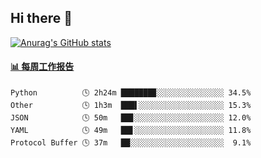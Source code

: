 ## Hi there 👋

[![Anurag's GitHub stats](https://github-readme-stats-orilights.vercel.app/api?username=orilights)](https://github.com/anuraghazra/github-readme-stats)

<!--
**OriLight152/OriLight152** is a ✨ _special_ ✨ repository because its `README.md` (this file) appears on your GitHub profile.

Here are some ideas to get you started:

- 🔭 I’m currently working on ...
- 🌱 I’m currently learning ...
- 👯 I’m looking to collaborate on ...
- 🤔 I’m looking for help with ...
- 💬 Ask me about ...
- 📫 How to reach me: ...
- 😄 Pronouns: ...
- ⚡ Fun fact: ...
-->

<!-- waka-box start -->
#### <a href="https://gist.github.com/92c8d5b388768c10efcba86e82b7c4fb" target="_blank">📊 每周工作报告</a>
```text
Python          🕓 2h24m ███████▉░░░░░░░░░░░░░░░ 34.5%
Other           🕓 1h3m  ███▌░░░░░░░░░░░░░░░░░░░ 15.3%
JSON            🕓 50m   ██▊░░░░░░░░░░░░░░░░░░░░ 12.0%
YAML            🕓 49m   ██▋░░░░░░░░░░░░░░░░░░░░ 11.8%
Protocol Buffer 🕓 37m   ██░░░░░░░░░░░░░░░░░░░░░  9.1%
```
<!-- Powered by https://github.com/journey-ad/waka-box-go . -->
<!-- waka-box end -->
